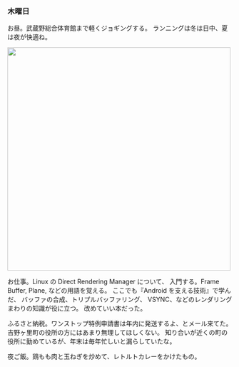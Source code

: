 ### 木曜日

お昼。武蔵野総合体育館まで軽くジョギングする。
ランニングは冬は日中、夏は夜が快適ね。

<img src="https://i.imgur.com/Vo027et.jpeg" width="500">

お仕事。Linux の Direct Rendering Manager について、
入門する。Frame Buffer, Plane, などの用語を覚える。
ここでも『Android を支える技術』で学んだ、
バッファの合成、トリプルバッファリング、
VSYNC、などのレンダリングまわりの知識が役に立つ。
改めていい本だった。

ふるさと納税。ワンストップ特例申請書は年内に発送するよ、とメール来てた。
吉野ヶ里町の役所の方にはあまり無理してほしくない。
知り合いが近くの町の役所に勤めているが、年末は毎年忙しいと漏らしていたな。

夜ご飯。鶏もも肉と玉ねぎを炒めて、レトルトカレーをかけたもの。
